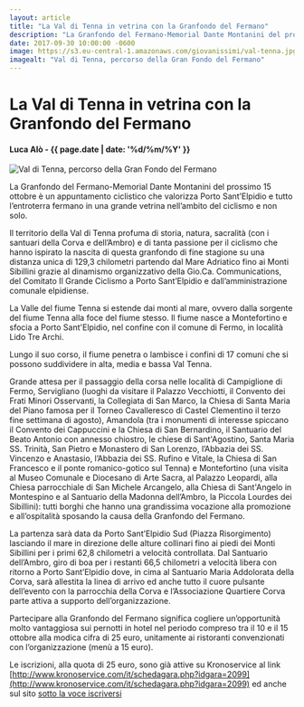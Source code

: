 ```yaml
---
layout: article
title: "La Val di Tenna in vetrina con la Granfondo del Fermano"
description: "La Granfondo del Fermano-Memorial Dante Montanini del prossimo 15 ottobre è un appuntamento ciclistico che valorizza Porto Sant’Elpidio e tutto l’entroterra fermano in una grande vetrina nell’ambito del ciclismo e non solo."
date: 2017-09-30 10:00:00 -0600
image: https://s3.eu-central-1.amazonaws.com/giovanissimi/val-tenna.jpg
imagealt: "Val di Tenna, percorso della Gran Fondo del Fermano"
---
```


# La Val di Tenna in vetrina con la Granfondo del Fermano

#### Luca Alò - {{ page.date | date: '%d/%m/%Y' }}

![Val di Tenna, percorso della Gran Fondo del Fermano](https://s3.eu-central-1.amazonaws.com/giovanissimi/val-tenna.jpg)

La Granfondo del Fermano-Memorial Dante Montanini del prossimo 15 ottobre è un appuntamento ciclistico che valorizza Porto Sant’Elpidio e tutto l’entroterra fermano in una grande vetrina nell’ambito del ciclismo e non solo.

Il territorio della Val di Tenna profuma di storia, natura, sacralità (con i santuari della Corva e dell’Ambro) e di tanta passione per il ciclismo che hanno ispirato la nascita di questa granfondo di fine stagione su una distanza unica di 129,3 chilometri partendo dal Mare Adriatico fino ai Monti Sibillini grazie al dinamismo organizzativo della Gio.Ca. Communications, del Comitato Il Grande Ciclismo a Porto Sant’Elpidio e dall’amministrazione comunale elpidiense.

La Valle del fiume Tenna si estende dai monti al mare, ovvero dalla sorgente del fiume Tenna alla foce del fiume stesso. Il fiume nasce a Montefortino e sfocia a Porto Sant'Elpidio, nel confine con il comune di Fermo, in località Lido Tre Archi.

Lungo il suo corso, il fiume penetra o lambisce i confini di 17 comuni che si possono suddividere in alta, media e bassa Val Tenna.

Grande attesa per il passaggio della corsa nelle località di Campiglione di Fermo, Servigliano (luoghi da visitare il Palazzo Vecchiotti, il Convento dei Frati Minori Osservanti, la Collegiata di San Marco, la Chiesa di Santa Maria del Piano famosa per il Torneo Cavalleresco di Castel Clementino il terzo fine settimana di agosto), Amandola (tra i monumenti di interesse spiccano il Convento dei Cappuccini e la Chiesa di San Bernardino, il Santuario del Beato Antonio con annesso chiostro, le chiese di Sant'Agostino, Santa Maria SS. Trinità, San Pietro e Monastero di San Lorenzo, l’Abbazia dei SS. Vincenzo e Anastasio, l’Abbazia dei SS. Rufino e Vitale, la Chiesa di San Francesco e il ponte romanico-gotico sul Tenna) e Montefortino (una visita al Museo Comunale e Diocesano di Arte Sacra, al Palazzo Leopardi, alla Chiesa parrocchiale di San Michele Arcangelo, alla Chiesa di Sant'Angelo in Montespino e al Santuario della Madonna dell’Ambro, la Piccola Lourdes dei Sibillini): tutti borghi che hanno una grandissima vocazione alla promozione e all’ospitalità sposando la causa della Granfondo del Fermano.

La partenza sarà data da Porto Sant’Elpidio Sud (Piazza Risorgimento) lasciando il mare in direzione delle alture collinari fino ai piedi dei Monti Sibillini per i primi 62,8 chilometri a velocità controllata. Dal Santuario dell’Ambro, giro di boa per i restanti 66,5 chilometri a velocità libera con ritorno a Porto Sant’Elpidio dove, in cima al Santuario Maria Addolorata della Corva, sarà allestita la linea di arrivo ed anche tutto il cuore pulsante dell’evento con la parrocchia della Corva e l’Associazione Quartiere Corva parte attiva a supporto dell’organizzazione.

Partecipare alla Granfondo del Fermano significa cogliere un’opportunità molto vantaggiosa sui pernotti in hotel nel periodo compreso tra il 10 e il 15 ottobre alla modica cifra di 25 euro, unitamente ai ristoranti convenzionati con l’organizzazione (menù a 15 euro).

Le iscrizioni, alla quota di 25 euro, sono già attive su Kronoservice al link [http://www.kronoservice.com/it/schedagara.php?idgara=2099](http://www.kronoservice.com/it/schedagara.php?idgara=2099) ed anche sul sito [sotto la voce iscriversi](http://granfondopse.it/iscriversi/)